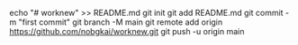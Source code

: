 echo "# worknew" >> README.md
git init
git add README.md
git commit -m "first commit"
git branch -M main
git remote add origin https://github.com/nobgkai/worknew.git
git push -u origin main